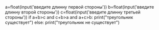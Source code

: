 a=float(input('введите длинну первой стороны'))
b=float(input('введите длинну второй стороны'))
c=float(input('введите длинну третьей стороны'))
if a+b>c and c+b>a and a+c>b:
	print("треугольник существует")
else:
	print("треугольник не существует")

